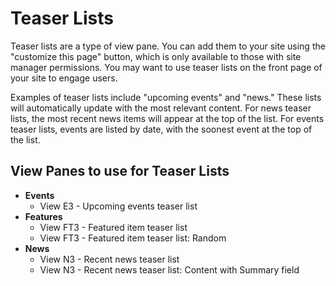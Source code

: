 # Teaser Lists

Teaser lists are a type of view pane. You can add them to your site using the "customize this page" button, which is only available to those with site manager permissions. You may want to use teaser lists on the front page of your site to engage users.

Examples of teaser lists include "upcoming events" and "news." These lists will automatically update with the most relevant content. For news teaser lists, the most recent news items will appear at the top of the list. For events teaser lists, events are listed by date, with the soonest event at the top of the list. 

## View Panes to use for Teaser Lists

* **Events**
  * View E3 - Upcoming events teaser list
* **Features**
  * View FT3 - Featured item teaser list
  * View FT3 - Featured item teaser list: Random
* **News**
  * View N3 - Recent news teaser list
  * View N3 - Recent news teaser list: Content with Summary field
